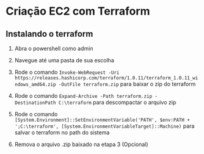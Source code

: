 # Criação EC2 com Terraform

## Instalando o terraform

1. Abra o powershell como admin

2. Navegue até uma pasta de sua escolha

3. Rode o comando `Invoke-WebRequest -Uri https://releases.hashicorp.com/terraform/1.0.11/terraform_1.0.11_windows_amd64.zip -OutFile terraform.zip` para baixar o zip do terraform

4. Rode o comando `Expand-Archive -Path terraform.zip -DestinationPath C:\terraform` para descompactar o arquivo zip

5. Rode o comando `[System.Environment]::SetEnvironmentVariable('PATH', $env:PATH + ';C:\terraform', [System.EnvironmentVariableTarget]::Machine)` para salvar o terraform no path do sistema

6. Remova o arquivo .zip baixado na etapa 3 (Opcional)
